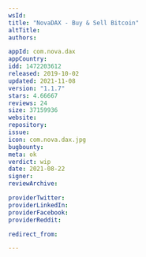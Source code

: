 ```yaml
---
wsId: 
title: "NovaDAX - Buy & Sell Bitcoin"
altTitle: 
authors:

appId: com.nova.dax
appCountry: 
idd: 1472203612
released: 2019-10-02
updated: 2021-11-08
version: "1.1.7"
stars: 4.66667
reviews: 24
size: 37159936
website: 
repository: 
issue: 
icon: com.nova.dax.jpg
bugbounty: 
meta: ok
verdict: wip
date: 2021-08-22
signer: 
reviewArchive:

providerTwitter: 
providerLinkedIn: 
providerFacebook: 
providerReddit: 

redirect_from:

---
```


